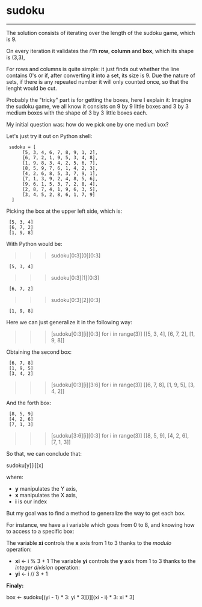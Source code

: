# sudoku
---

The solution consists of iterating over the length of the sudoku game, which is 9.

On every iteration it validates the *i'th* **row**, **column** and **box**, which its shape is (3,3),

For rows and columns is quite simple: it just finds out whether the line contains 0's or if, after converting it into a set, its size is 9. Due the nature of sets, if there is any repeated number it will only counted once, so that the lenght would be cut.

Probably the "tricky" part is for getting the boxes, here I explain it:
Imagine the sudoku game, we all know it consists on 9 by 9 little boxes and 3 by 3 medium boxes with the shape of 3 by 3 little boxes each.

My initial question was: how do we pick one by one medium box?

Let's just try it out on Python shell:

     sudoku = [
          [5, 3, 4, 6, 7, 8, 9, 1, 2],
          [6, 7, 2, 1, 9, 5, 3, 4, 8],
          [1, 9, 8, 3, 4, 2, 5, 6, 7],
          [8, 5, 9, 7, 6, 1, 4, 2, 3],
          [4, 2, 6, 8, 5, 3, 7, 9, 1],
          [7, 1, 3, 9, 2, 4, 8, 5, 6],
          [9, 6, 1, 5, 3, 7, 2, 8, 4],
          [2, 8, 7, 4, 1, 9, 6, 3, 5],
          [3, 4, 5, 2, 8, 6, 1, 7, 9]
      ]
   
Picking the box at the upper left side, which is:

     [5, 3, 4]
     [6, 7, 2]
     [1, 9, 8]

With Python would be:

>>> sudoku[0:3][0][0:3]
     
     [5, 3, 4]
>>> sudoku[0:3][1][0:3]

     [6, 7, 2]
>>> sudoku[0:3][2][0:3]

     [1, 9, 8]

Here we can just generalize it in the following way:

>>> [sudoku[0:3][i][0:3] for i in range(3)]
[[5, 3, 4], [6, 7, 2], [1, 9, 8]]

Obtaining the second box:

     [6, 7, 8]
     [1, 9, 5]
     [3, 4, 2]

>>> [sudoku[0:3][i][3:6] for i in range(3)]
[[6, 7, 8], [1, 9, 5], [3, 4, 2]]

And the forth box:

     [8, 5, 9]
     [4, 2, 6]
     [7, 1, 3]

>>> [sudoku[3:6][i][0:3] for i in range(3)]
[[8, 5, 9], [4, 2, 6], [7, 1, 3]]


So that, we can conclude that:

sudoku[y][i][x]

where: 
- **y** manipulates the Y axis,
- **x** manipulates the X axis,
- **i** is our index

But my goal was to find a method to generalize the way to get each box.

For instance, we have a **i** variable which goes from 0 to 8, and knowing how to access to a specific box:

The variable **xi** controls the **x** axis from 1 to 3 thanks to the *modulo* operation:
- **xi** <- i % 3 + 1
The variable **yi** controls the **y** axis from 1 to 3 thanks to the *integer division* operation:
- **yi** <- i // 3 + 1

**Finaly:**

box <- sudoku[(yi - 1) * 3: yi * 3][i][(xi - i) * 3: xi * 3]
